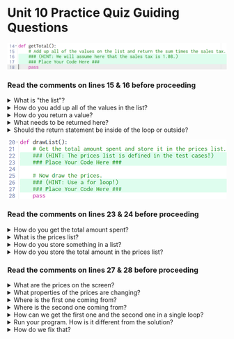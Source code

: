 # Unit 10 Practice Quiz Guiding Questions

![getTotal() code](./img1.png)


### Read the comments on lines 15 & 16 before proceeding
  
<details>
  
  <summary>What is "the list"?</summary>
    
      app.prices
 
</details>

<details>
  <summary>How do you add up all of the values in the list?</summary>
  
      1. You need to create a local variable to hold the sum. Maybe call it sum and set its value to 0.  
      2. Loop through the list (see the previous question if you aren't sure what list) and add each value to the sum.
  
  </details>

<details>
  <summary>How do you return a value?</summary>
  
  Use the keyword `return` followed by the thing you want to return

</details>

<details>
  <summary>What needs to be returned here?</summary>
  
  `sum * 1.08`
</details>

<details>
  <summary>Should the return statement be inside of the loop or outside?</summary>

  outside
</details>

![drawList() code](./img2.png)
### Read the comments on lines 23 & 24 before proceeding

<details><summary>How do you get the total amount spent?</summary>
  
  Call the helper function `getTotal` and store its return value in a variable.  Maybe call the variable `total`.
</details>

<details><summary>What is the prices list?</summary>
  
  `app.prices`
</details>

<details><summary>How do you store something in a list?</summary>
  
  `listName.append(thingToStore)`
  
  </details>
  
<details><summary>How do you store the total amount in the prices list?</summary>
  
  Assuming you created the local variable, total, `app.prices.append(total)`
  
</details>

### Read the comments on lines 27 & 28 before proceeding

<details><summary>What are the prices on the screen?</summary>
  
  Labels
</details>

<details><summary>What properties of the prices are changing?</summary>
  
  1. value 
  2. centerY
</details>

<details><summary>Where is the first one coming from?</summary>
  
`app.prices`
</details>

<details><summary>Where is the second one coming from?</summary>
  
  They start at 130 and go up by 40 each time
</details>

<details><summary>How can we get the first one and the second one in a single loop?</summary>
  
  * Use `for i in range(len(app.prices))`.  
  * Inside the loop create a Label setting its `value` to `app.prices[i]` and its `centerY` to `130+40*i` (set everything else by inspecting the solution).
</details>

<details><summary>Run your program.  How is it different from the solution?</summary>
  
  We're missing the $ in front of the price.
</details>

<details><summary>How do we fix that?</summary>
  
  One way would be to make a local variable before creating the label, call it `price`.  
  * Set the value of price to `'$' + str(app.prices[i])`
  * Change the value of the label to `price` (no quotes)

 </details>
  
  

  

  

  

  
  




  
